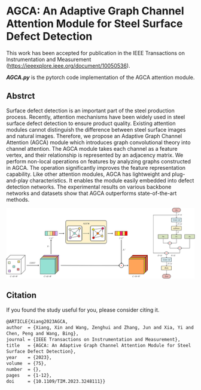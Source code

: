 # AGCA: An Adaptive Graph Channel Attention Module for Steel Surface Defect Detection
This work has been accepted for publication in the IEEE Transactions on Instrumentation and Measurement (https://ieeexplore.ieee.org/document/10050536).

***AGCA.py*** is the pytorch code implementation of the AGCA attention module.


## Abstrct
Surface defect detection is an important part of the steel production process. Recently, attention mechanisms have been widely used in steel surface defect detection to ensure product quality. Existing attention modules cannot distinguish the difference between steel surface images and natural images. Therefore, we propose an Adaptive Graph Channel Attention (AGCA) module which introduces graph convolutional theory into channel attention. The AGCA module takes each channel as a feature vertex, and their relationship is represented by an adjacency matrix. We perform non-local operations on features by analyzing graphs constructed in AGCA. The operation significantly improves the feature representation capability. Like other attention modules, AGCA has lightweight and plug-and-play characteristics. It enables the module easily embedded into defect detection networks. The experimental results on various backbone networks and datasets show that AGCA outperforms state-of-the-art methods.


<div align='center'>
<img src = 'AGCA.png'>
</div>

## Citation
If you found the study useful for you, please consider citing it.
```
@ARTICLE{Xiang2023AGCA,  
author  = {Xiang, Xin and Wang, Zenghui and Zhang, Jun and Xia, Yi and Chen, Peng and Wang, Bing},  
journal = {IEEE Transactions on Instrumentation and Measurement},   
title   = {AGCA: An Adaptive Graph Channel Attention Module for Steel Surface Defect Detection},   
year    = {2023},  
volume  = {75},  
number  = {},  
pages   = {1-12},  
doi     = {10.1109/TIM.2023.3248111}}
```
